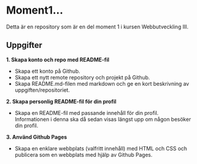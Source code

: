 # Moment1...
Detta är en repository som är en del moment 1 i kursen Webbutveckling III.
## Uppgifter
**1. Skapa konto och repo med README-fil**
- Skapa ett konto på Github.
- Skapa ett nytt remote repository och projekt på Github.
- Skapa README.md-filen med markdown och ge en kort beskrivning av uppgiften/repositoriet.

**2. Skapa personlig README-fil för din profil**
- Skapa en README-fil med passande innehåll för din profil. Informationen i denna ska då sedan visas längst upp om någon besöker din profil.

**3. Använd Github Pages**
- Skapa en enklare webbplats (valfritt innehåll) med HTML och CSS och publicera som en webbplats med hjälp av Github Pages.
